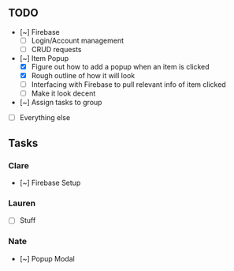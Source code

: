 ## TODO

- [~] Firebase
  - [ ] Login/Account management
  - [ ] CRUD requests
- [~] Item Popup
  - [x] Figure out how to add a popup when an item is clicked
  - [x] Rough outline of how it will look
  - [ ] Interfacing with Firebase to pull relevant info of item clicked
  - [ ] Make it look decent
- [~] Assign tasks to group
- [ ] Everything else

## Tasks

### Clare

- [~] Firebase Setup

### Lauren

- [ ] Stuff

### Nate

- [~] Popup Modal
